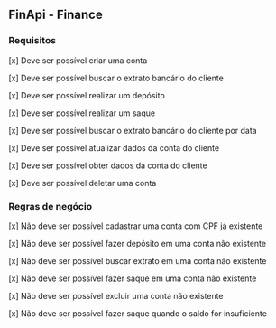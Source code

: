 ## FinApi - Finance

### Requisitos
[x] Deve ser possível criar uma conta

[x] Deve ser possível buscar o extrato bancário do cliente

[x] Deve ser possível realizar um depósito

[x] Deve ser possível realizar um saque

[x] Deve ser possível buscar o extrato bancário do cliente por data

[x] Deve ser possível atualizar dados da conta do cliente

[x] Deve ser possível obter dados da conta do cliente

[x] Deve ser possível deletar uma conta

### Regras de negócio
[x] Não deve ser possível cadastrar uma conta com CPF já existente

[x] Não deve ser possível fazer depósito em uma conta não existente

[x] Não deve ser possível buscar extrato em uma conta não existente

[x] Não deve ser possível fazer saque em uma conta não existente

[x] Não deve ser possível excluir uma conta não existente

[x] Não deve ser possível fazer saque quando o saldo for insuficiente
